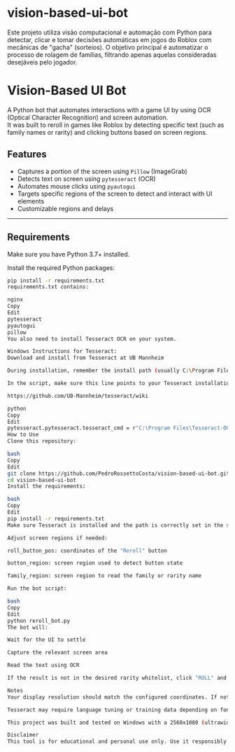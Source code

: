 # vision-based-ui-bot
Este projeto utiliza visão computacional e automação com Python para detectar, clicar e tomar decisões automáticas em jogos do Roblox com mecânicas de "gacha" (sorteios). O objetivo principal é automatizar o processo de rolagem de famílias, filtrando apenas aquelas consideradas desejáveis pelo jogador.


# Vision-Based UI Bot

A Python bot that automates interactions with a game UI by using OCR (Optical Character Recognition) and screen automation.  
It was built to reroll in games like Roblox by detecting specific text (such as family names or rarity) and clicking buttons based on screen regions.

## Features

- Captures a portion of the screen using `Pillow` (ImageGrab)
- Detects text on screen using `pytesseract` (OCR)
- Automates mouse clicks using `pyautogui`
- Targets specific regions of the screen to detect and interact with UI elements
- Customizable regions and delays

---

## Requirements

Make sure you have Python 3.7+ installed.

Install the required Python packages:

```bash
pip install -r requirements.txt
requirements.txt contains:

nginx
Copy
Edit
pytesseract
pyautogui
pillow
You also need to install Tesseract OCR on your system.

Windows Instructions for Tesseract:
Download and install from Tesseract at UB Mannheim

During installation, remember the install path (usually C:\Program Files\Tesseract-OCR)

In the script, make sure this line points to your Tesseract installation:

https://github.com/UB-Mannheim/tesseract/wiki

python
Copy
Edit
pytesseract.pytesseract.tesseract_cmd = r"C:\Program Files\Tesseract-OCR\tesseract.exe"
How to Use
Clone this repository:

bash
Copy
Edit
git clone https://github.com/PedroRossettoCosta/vision-based-ui-bot.git
cd vision-based-ui-bot
Install the requirements:

bash
Copy
Edit
pip install -r requirements.txt
Make sure Tesseract is installed and the path is correctly set in the script.

Adjust screen regions if needed:

roll_button_pos: coordinates of the "Reroll" button

button_region: screen region used to detect button state

family_region: screen region to read the family or rarity name

Run the bot script:

bash
Copy
Edit
python reroll_bot.py
The bot will:

Wait for the UI to settle

Capture the relevant screen area

Read the text using OCR

If the result is not in the desired rarity whitelist, click "ROLL" and try again

Notes
Your display resolution should match the configured coordinates. If not, you need to update the region values in the script to fit your screen.

Tesseract may require language tuning or training data depending on font clarity. Start with default English.

This project was built and tested on Windows with a 2560x1080 (ultrawide) resolution.

Disclaimer
This tool is for educational and personal use only. Use it responsibly and only with software/games where automation is permitted.
